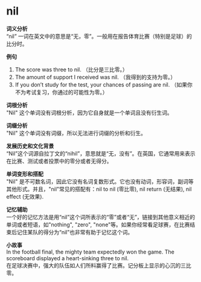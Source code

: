 # nil

**词义分析**  
“nil” 一词在英文中的意思是“无，零”。一般用在报告体育比赛（特别是足球）的比分时。

  

**例句**

  

1.  The score was three to nil. （比分是三比零。）
2.  The amount of support I received was nil. （我得到的支持为零。）
3.  If you don’t study for the test, your chances of passing are nil. （如果你不为考试复习，你通过的可能性为零。）

  

**词根分析**  
"Nil" 这个单词没有词根分析，因为它自身就是一个单词且没有衍生词。

  

**词缀分析**  
"Nil" 这个单词没有词缀，所以无法进行词缀的分析和衍生。

  

**发展历史和文化背景**  
“Nil”这个词源自拉丁文的“nihil”，意思就是“无，没有”。在英国，它通常用来表示在比赛、测试或者投票中的零分或者无得分。

  

**单词变形和搭配**  
"Nil" 是不可数名词，因此它没有名词复数形式。它也没有动词，形容词，副词等其他形式。并且，"nil"常见的搭配有：nil to nil (零比零), nil return (无结果), nil effect (无效果).

  

**记忆辅助**  
一个好的记忆方法是用“nil”这个词所表示的“零”或者“无”，链接到其他意义相近的单词或者短语，如"nothing", "zero", "none"等。如果你经常看足球赛，在比赛结束后记住某队的得分为“nil”也非常有助于记忆这个词。

  

**小故事**  
In the football final, the mighty team expectedly won the game. The scoreboard displayed a heart-sinking three to nil.  
在足球决赛中，强大的队伍如人们所料赢得了比赛。记分板上显示的心沉的三比零。
